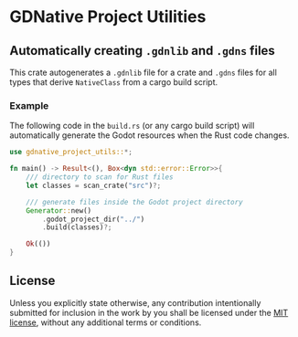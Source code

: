 # GDNative Project Utilities

## Automatically creating `.gdnlib` and `.gdns` files

This crate autogenerates a `.gdnlib` file for a crate and `.gdns` files for all
types that derive `NativeClass` from a cargo build script.

### Example

The following code in the `build.rs` (or any cargo build script) will
automatically generate the Godot resources when the Rust code changes.

```rust
use gdnative_project_utils::*;

fn main() -> Result<(), Box<dyn std::error::Error>>{
    /// directory to scan for Rust files
    let classes = scan_crate("src")?;

    /// generate files inside the Godot project directory
    Generator::new()
        .godot_project_dir("../")
        .build(classes)?;

    Ok(())
}
```

## License

Unless you explicitly state otherwise, any contribution intentionally submitted for inclusion in the work by you shall be licensed under the [MIT license](LICENSE.md), without any additional terms or conditions.